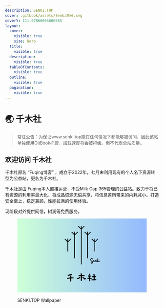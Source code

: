 ```yaml
---
description: SENKI.TOP
cover: .gitbook/assets/Senki白长.svg
coverY: 111.97866666666665
layout:
  cover:
    visible: true
    size: hero
  title:
    visible: true
  description:
    visible: true
  tableOfContents:
    visible: true
  outline:
    visible: true
  pagination:
    visible: true
---
```


# 🌏 千木社

> 常驻公告：为保证www.senki.top能在任何情况下都能够被访问，因此该站单独使用GitBook托管，加载速度将会被拖缓。但不代表全站质量。

## 欢迎访问 千木社

千木社原名 “Fuqing博客” ，成立于2022年，七月末利用现有的个人名下资源转型为公益站，更名为千木社。

千木社是由 Fuqing本人直接运营，不受Milk Cap 365管理的公益站。致力于将已有资源的利用率最大化，将成品资源无偿共享，将信息差所带来的内耗减小。打造安全至上，稳定兼顾，性能拉满的使用体验。

现阶段对外提供网信，树洞等免费服务。

<figure><img src=".gitbook/assets/Senki彩长.svg" alt=""><figcaption><p>SENKI.TOP Wallpaper</p></figcaption></figure>
